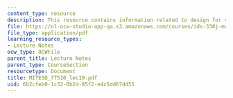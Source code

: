 ```yaml
---
content_type: resource
description: This resource contains information related to design for value.
file: https://ol-ocw-studio-app-qa.s3.amazonaws.com/courses/ids-338j-multidisciplinary-system-design-optimization-spring-2010/6b2cfeb01c320b2d85f2e4c5dd67dd55_MITESD_77S10_lec19.pdf
file_type: application/pdf
learning_resource_types:
- Lecture Notes
ocw_type: OCWFile
parent_title: Lecture Notes
parent_type: CourseSection
resourcetype: Document
title: MITESD_77S10_lec19.pdf
uid: 6b2cfeb0-1c32-0b2d-85f2-e4c5dd67dd55
---
```

